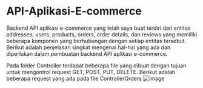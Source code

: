 # API-Aplikasi-E-commerce

Backend API aplikasi e-commerce yang telah saya buat terdiri dari entitas addresses, users, products, orders, order details, dan reviews yang memiliki beberapa komponen yang berhubungan dengan setiap entitas tersebut. Berikut adalah penjelasan singkat mengenai hal-hal yang ada dan diperlukan dalam pembuatan backend API aplikasi e-commerce.

Pada folder Controller terdapat beberapa file yang dibuat dengan tujuan untuk mengontrol request GET, POST, PUT, DELETE. Berikut adalah beberapa request yang ada pada file ControllerOrders
![image](https://github.com/nikomangmarsyani/API-Aplikasi-E-commerce/assets/113657483/e3f1639d-a8a0-40d3-8524-7da7097cbd80)
